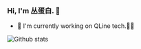### Hi, I'm 丛蛋白. 👋

<!--
**C-isCoder/C-isCoder** is a ✨ _special_ ✨ repository because its `README.md` (this file) appears on your GitHub profile.

Here are some ideas to get you started:

- 🔭 I’m currently working on ...
- 🌱 I’m currently learning ...
- 👯 I’m looking to collaborate on ...
- 🤔 I’m looking for help with ...
- 💬 Ask me about ...
- 📫 How to reach me: ...
- 😄 Pronouns: ...
- ⚡ Fun fact: ...
-->
- 🛵 I'm currently working on QLine tech.👩‍💻

![Github stats](https://github-readme-stats.vercel.app/api?username=congxiaodan&show_icons=true)
